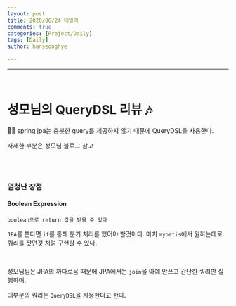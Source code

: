 ```yaml
---
layout: post
title: 2020/06/24 데일리
comments: true
categories: [Project/Daily]
tags: [Daily]
author: hanseonghye

---
```


---

<br />

# 성모님의 QueryDSL 리뷰 🎶

🤷‍♂️ spring jpa는 충분한 query를 제공하지 않기 때문에 QueryDSL을 사용한다.

자세한 부분은 성모님 블로그 참고

<br/>

<br/>

### 엄청난 장점

#### Boolean Expression

`boolean으로 return 값을 받을 수 있다`

`JPA`를 쓴다면 `if`를 통해 분기 처리를 했어야 할것이다. 마치 `mybatis`에서 원하는데로 쿼리를 짯던것 처럼 구현할 수 있다.

<br/>

성모님팀은 JPA의 까다로움 때문에 JPA에서는 `join`을 아예 안쓰고 간단한 쿼리만 실행하며,

대부분의 쿼리는 `QueryDSL`을 사용한다고 한다.